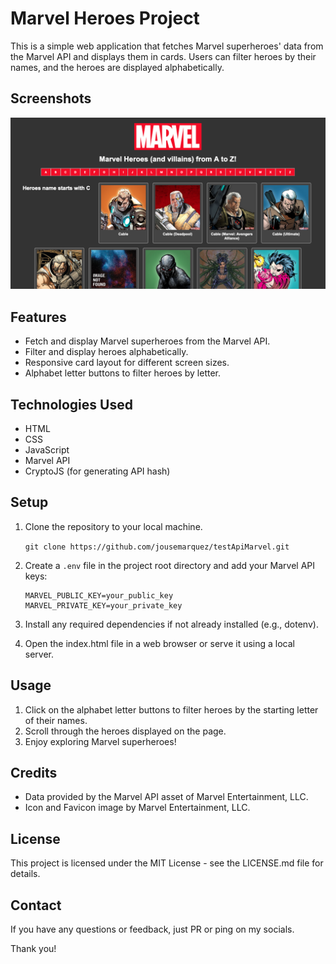 # Marvel Heroes Project

This is a simple web application that fetches Marvel superheroes' data from the Marvel API and displays them in cards. Users can filter heroes by their names, and the heroes are displayed alphabetically.

## Screenshots

<img src="https://github.com/jousemarquez/testApiMarvel/raw/master/screenshot.png"></img>

## Features

- Fetch and display Marvel superheroes from the Marvel API.
- Filter and display heroes alphabetically.
- Responsive card layout for different screen sizes.
- Alphabet letter buttons to filter heroes by letter.

## Technologies Used

- HTML
- CSS
- JavaScript
- Marvel API
- CryptoJS (for generating API hash)

## Setup

1. Clone the repository to your local machine.

    ```git clone https://github.com/jousemarquez/testApiMarvel.git```

2. Create a `.env` file in the project root directory and add your Marvel API keys:

   ```
   MARVEL_PUBLIC_KEY=your_public_key
   MARVEL_PRIVATE_KEY=your_private_key
   ```

3. Install any required dependencies if not already installed (e.g., dotenv).
4. Open the index.html file in a web browser or serve it using a local server.

## Usage

1. Click on the alphabet letter buttons to filter heroes by the starting letter of their names.
2. Scroll through the heroes displayed on the page.
3. Enjoy exploring Marvel superheroes!

## Credits

- Data provided by the Marvel API asset of Marvel Entertainment, LLC.
- Icon and Favicon image by Marvel Entertainment, LLC.

## License

This project is licensed under the MIT License - see the LICENSE.md file for details.

## Contact

If you have any questions or feedback, just PR or ping on my socials.

Thank you!
